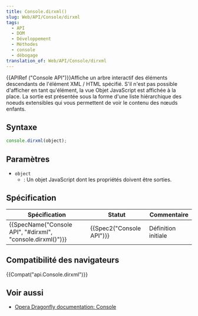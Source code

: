 ```yaml
---
title: Console.dirxml()
slug: Web/API/Console/dirxml
tags:
  - API
  - DOM
  - Développement
  - Méthodes
  - console
  - débogage
translation_of: Web/API/Console/dirxml
---
```

{{APIRef ("Console API")}}Affiche un arbre interactif des éléments descendants de l'élément XML / HTML spécifié. S'il n'est pas possible d'afficher en tant qu'élément, la vue Objet JavaScript est affichée à la place. La sortie est présentée sous la forme d'une liste hiérarchique des noeuds extensibles qui vous permettent de voir le contenu des nœuds enfants.

## Syntaxe

```js
console.dirxml(object);
```

## Paramètres

- `object`
  - : Un objet JavaScript dont les propriétés doivent être sorties.

## Spécification

| Spécification                                                                | Statut                           | Commentaire         |
| ---------------------------------------------------------------------------- | -------------------------------- | ------------------- |
| {{SpecName("Console API", "#dirxml", "console.dirxml()")}} | {{Spec2("Console API")}} | Définition initiale |

## Compatibilité des navigateurs

{{Compat("api.Console.dirxml")}}

## Voir aussi

- [Opera Dragonfly documentation: Console](http://www.opera.com/dragonfly/documentation/console/)
